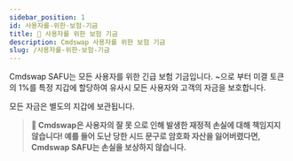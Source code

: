 ```yaml
---
sidebar_position: 1
id: 사용자를-위한-보험-기금
title: 🔐 사용자를 위한 보험 기금
description: Cmdswap 사용자를 위한 보험 기금
slug: /사용자를-위한-보험-기금
---
```


Cmdswap SAFU는 모든 사용자를 위한 긴급 보험 기금입니다. ~으로 부터 미결 토큰의 1%를 특정 지갑에 할당하여 유사시 모든 사용자와 고객의 자금을 보호합니다.

모든 자금은 별도의 지갑에 보관됩니다.

> **🚨 Cmdswap은 사용자의 잘 못 으로 인해 발생한 재정적 손실에 대해 책임지지 않습니다! 예를 들어 도난 당한 시드 문구로 암호화 자산을 잃어버렸다면, Cmdswap SAFU는 손실을 보상하지 않습니다.**
